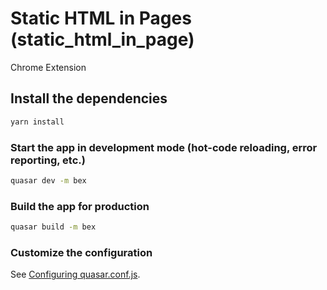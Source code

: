 # Static HTML in Pages (static_html_in_page)

Chrome Extension

## Install the dependencies
```bash
yarn install
```

### Start the app in development mode (hot-code reloading, error reporting, etc.)
```bash
quasar dev -m bex
```


### Build the app for production
```bash
quasar build -m bex
```

### Customize the configuration
See [Configuring quasar.conf.js](https://quasar.dev/quasar-cli/quasar-conf-js).
